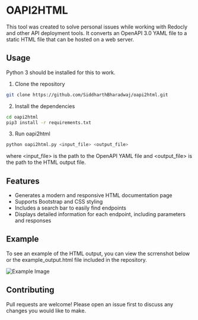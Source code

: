 # OAPI2HTML

This tool was created to solve personal issues while working with Redocly and other API deployment tools. It converts an OpenAPI 3.0 YAML file to a static HTML file that can be hosted on a web server.

## Usage
Python 3 should be installed for this to work.

1. Clone the repository

```bash
git clone https://github.com/SiddharthBharadwaj/oapi2html.git
```

2. Install the dependencies

```bash
cd oapi2html
pip3 install -r requirements.txt
```

3. Run oapi2html

```bash
python oapi2html.py <input_file> <output_file>
```
where <input_file> is the path to the OpenAPI YAML file and <output_file> is the path to the HTML output file.

## Features
- Generates a modern and responsive HTML documentation page
- Supports Bootstrap and CSS styling
- Includes a search bar to easily find endpoints
- Displays detailed information for each endpoint, including parameters and responses

## Example
To see an example of the HTML output, you can view the scrrenshot below or the example_output.html file included in the repository.

![Example Image](http://i.imgur.com/RfhcPRI.jpg)

## Contributing
Pull requests are welcome! Please open an issue first to discuss any changes you would like to make.